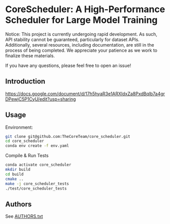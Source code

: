 # CoreScheduler: A High-Performance Scheduler for Large Model Training

Notice: This project is currently undergoing rapid development. As such, API stability cannot be guaranteed, particularly for dataset APIs. Additionally, several resources, including documentation, are still in the process of being completed. We appreciate your patience as we work to finalize these materials.

If you have any questions, please feel free to open an issue!

## Introduction

https://docs.google.com/document/d/17h5hyaR3e1ARXldxZa8PxdBqlb7a4grDPewjC5P1CyU/edit?usp=sharing

## Usage

Environment:

```bash
git clone git@github.com:TheCoreTeam/core_scheduler.git
cd core_scheduler
conda env create -f env.yaml
```

Compile & Run Tests

```bash
conda activate core_scheduler
mkdir build
cd build
cmake ..
make -j core_scheduler_tests
./test/core_scheduler_tests
```

## Authors

See [AUTHORS.txt](./AUTHORS.txt)
